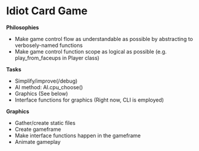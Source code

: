 Idiot Card Game
===============

**Philosophies**
* Make game control flow as understandable as possible by abstracting to verbosely-named functions
* Make game control function scope as logical as possible (e.g. play\_from\_faceups in Player class)

**Tasks**
* Simplify/improve(/debug)
* AI method: AI.cpu\_choose()
* Graphics (See below)
* Interface functions for graphics (Right now, CLI is employed)

**Graphics**
* Gather/create static files
* Create gameframe
* Make interface functions happen in the gameframe
* Animate gameplay
